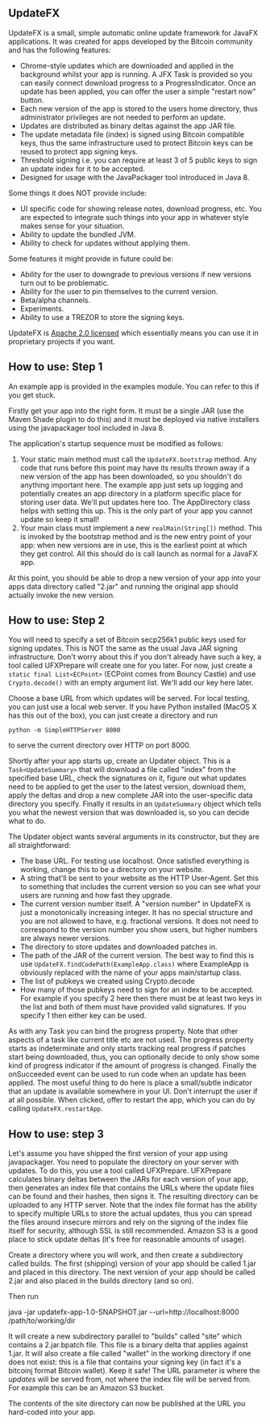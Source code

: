 UpdateFX
--------

UpdateFX is a small, simple automatic online update framework for JavaFX applications. It was created for apps
developed by the Bitcoin community and has the following features:

* Chrome-style updates which are downloaded and applied in the background whilst your app is running. A JFX Task is
  provided so you can easily connect download progress to a ProgressIndicator. Once an update has been applied, you
  can offer the user a simple "restart now" button.
* Each new version of the app is stored to the users home directory, thus administrator privileges are not needed
  to perform an update.
* Updates are distributed as binary deltas against the app JAR file.
* The update metadata file (index) is signed using Bitcoin compatible keys, thus the same infrastructure used to
  protect Bitcoin keys can be reused to protect app signing keys.
* Threshold signing i.e. you can require at least 3 of 5 public keys to sign an update index for it to be accepted.
* Designed for usage with the JavaPackager tool introduced in Java 8.

Some things it does NOT provide include:

* UI specific code for showing release notes, download progress, etc. You are expected to integrate such things into
  your app in whatever style makes sense for your situation.
* Ability to update the bundled JVM.
* Ability to check for updates without applying them.

Some features it might provide in future could be:

* Ability for the user to downgrade to previous versions if new versions turn out to be problematic.
* Ability for the user to pin themselves to the current version.
* Beta/alpha channels.
* Experiments.
* Ability to use a TREZOR to store the signing keys.

UpdateFX is [Apache 2.0 licensed](http://www.apache.org/licenses/LICENSE-2.0.html) which essentially means you can use it in proprietary projects if you want.

How to use: Step 1
------------------

An example app is provided in the examples module. You can refer to this if you get stuck.

Firstly get your app into the right form. It must be a single JAR (use the Maven Shade plugin to do this) and it must
be deployed via native installers using the javapackager tool included in Java 8.

The application's startup sequence must be modified as follows:

1. Your static main method must call the `UpdateFX.bootstrap` method. Any code that runs before this point may have its
   results thrown away if a new version of the app has been downloaded, so you shouldn't do anything important here.
   The example app just sets up logging and potentially creates an app directory in a platform specific place
   for storing user data. We'll put updates here too. The AppDirectory class helps with setting this up. This is the
   only part of your app you cannot update so keep it small!
2. Your main class must implement a new `realMain(String[])` method. This is invoked by the bootstrap method
   and is the new entry point of your app: when new versions are in use, this is the earliest point at which they
   get control. All this should do is call launch as normal for a JavaFX app.

At this point, you should be able to drop a new version of your app into your apps data directory called "2.jar" and
running the original app should actually invoke the new version.

How to use: Step 2
------------------

You will need to specify a set of Bitcoin secp256k1 public keys used for signing updates. This is NOT the same as the
usual Java JAR signing infrastructure. Don't worry about this if you don't already have such a key, a tool called
UFXPrepare will create one for you later. For now, just create a `static final List<ECPoint>` (ECPoint
comes from Bouncy Castle) and use `Crypto.decode()` with an empty argument list. We'll add our key here later.

Choose a base URL from which updates will be served. For local testing, you can just use a local web server. If you
have Python installed (MacOS X has this out of the box), you can just create a directory and run

  `python -m SimpleHTTPServer 8000`

to serve the current directory over HTTP on port 8000.

Shortly after your app starts up, create an Updater object. This is a `Task<UpdateSummary>` that will download a file
called "index" from the specified base URL, check the signatures on it, figure out what updates need to be applied
to get the user to the latest version, download them, apply the deltas and drop a new complete JAR into the user-specific
data directory you specify. Finally it results in an `UpdateSummary` object which tells you what the newest version
that was downloaded is, so you can decide what to do.

The Updater object wants several arguments in its constructor, but they are all straightforward:

* The base URL. For testing use localhost. Once satisfied everything is working, change this to be a directory on
  your website.
* A string that'll be sent to your website as the HTTP User-Agent. Set this to something that includes the current
  version so you can see what your users are running and how fast they upgrade.
* The current version number itself. A "version number" in UpdateFX is just a monotonically increasing integer. It has
  no special structure and you are not allowed to have, e.g. fractional versions. It does not need to correspond to
  the version number you show users, but higher numbers are always newer versions.
* The directory to store updates and downloaded patches in.
* The path of the JAR of the current version. The best way to find this is use `UpdateFX.findCodePath(ExampleApp.class)`
  where ExampleApp is obviously replaced with the name of your apps main/startup class.
* The list of pubkeys we created using Crypto.decode
* How many of those pubkeys need to sign for an index to be accepted. For example if you specify 2 here then there must
  be at least two keys in the list and both of them must have provided valid signatures. If you specify 1 then either
  key can be used.

As with any Task you can bind the progress property. Note that other aspects of a task like current title etc are not
used. The progress property starts as indeterminate and only starts tracking real progress if patches start being
downloaded, thus, you can optionally decide to only show some kind of progress indicator if the amount of progress
is changed. Finally the onSucceeded event can be used to run code when an update has been applied. The most useful
thing to do here is place a small/subtle indicator that an update is available somewhere in your UI. Don't interrupt
the user if at all possible. When clicked, offer to restart the app, which you can do by calling `UpdateFX.restartApp`.

How to use: step 3
------------------

Let's assume you have shipped the first version of your app using javapackager. You need to populate the directory
on your server with updates. To do this, you use a tool called UFXPrepare. UFXPrepare calculates binary deltas between
the JARs for each version of your app, then generates an index file that contains the URLs where the update files can be
found and their hashes, then signs it. The resulting directory can be uploaded to any HTTP server. Note that the
index file format has the ability to specify multiple URLs to store the actual updates, thus you can spread the files
around insecure mirrors and rely on the signing of the index file itself for security, although SSL is still recommended.
Amazon S3 is a good place to stick update deltas (it's free for reasonable amounts of usage).

Create a directory where you will work, and then create a subdirectory called builds. The first (shipping) version of
your app should be called 1.jar and placed in this directory. The next version of your app should be called 2.jar and
also placed in the builds directory (and so on).

Then run

java -jar updatefx-app-1.0-SNAPSHOT.jar --url=http://localhost:8000 /path/to/working/dir

It will create a new subdirectory parallel to "builds" called "site" which contains a 2.jar.bpatch file. This file
is a binary delta that applies against 1.jar. It will also create a file called "wallet" in the working directory if
one does not exist: this is a file that contains your signing key (in fact it's a bitcoinj format Bitcoin wallet). Keep
it safe! The URL parameter is where the *updates* will be served from, not where the index file will be served from.
For example this can be an Amazon S3 bucket.

The contents of the site directory can now be published at the URL you hard-coded into your app.